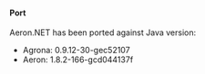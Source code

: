 #### Port
Aeron.NET has been ported against Java version:
- Agrona: 0.9.12-30-gec52107
- Aeron:  1.8.2-166-gcd044137f
